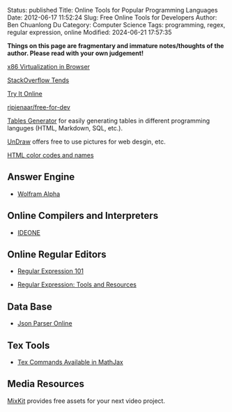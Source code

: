Status: published
Title: Online Tools for Popular Programming Languages
Date: 2012-06-17 11:52:24
Slug: Free Online Tools for Developers
Author: Ben Chuanlong Du
Category: Computer Science
Tags: programming, regex, regular expression, online
Modified: 2024-06-21 17:57:35

**Things on this page are fragmentary and immature notes/thoughts of the author. Please read with your own judgement!**


[x86 Virtualization in Browser](https://copy.sh/v86/)

[StackOverflow Tends](https://insights.stackoverflow.com/trends)

[Try It Online](https://tio.run/#)

[ripienaar/free-for-dev](https://github.com/ripienaar/free-for-dev)

[Tables Generator](https://www.tablesgenerator.com/html_tables)
for easily generating tables in different programming languges (HTML, Markdown, SQL, etc.).

[UnDraw](https://undraw.co/) offers free to use pictures for web desgin, etc.

[HTML color codes and names](https://www.computerhope.com/htmcolor.htm)

## Answer Engine

- [Wolfram Alpha](http://www.wolframalpha.com/)

## Online Compilers and Interpreters

- [IDEONE](http://ideone.com/)

## Online Regular Editors

- [Regular Expression 101](https://regex101.com/)

- [Regular Expression: Tools and Resources](http://www.hongkiat.com/blog/regular-expression-tools-resources/)

## Data Base

- [Json Parser Online](http://json.parser.online.fr/)

## Tex Tools

- [Tex Commands Available in MathJax](http://www.onemathematicalcat.org/MathJaxDocumentation/TeXSyntax.htm)

## Media Resources

[MixKit](https://mixkit.co/)
provides free assets for your next video project.
